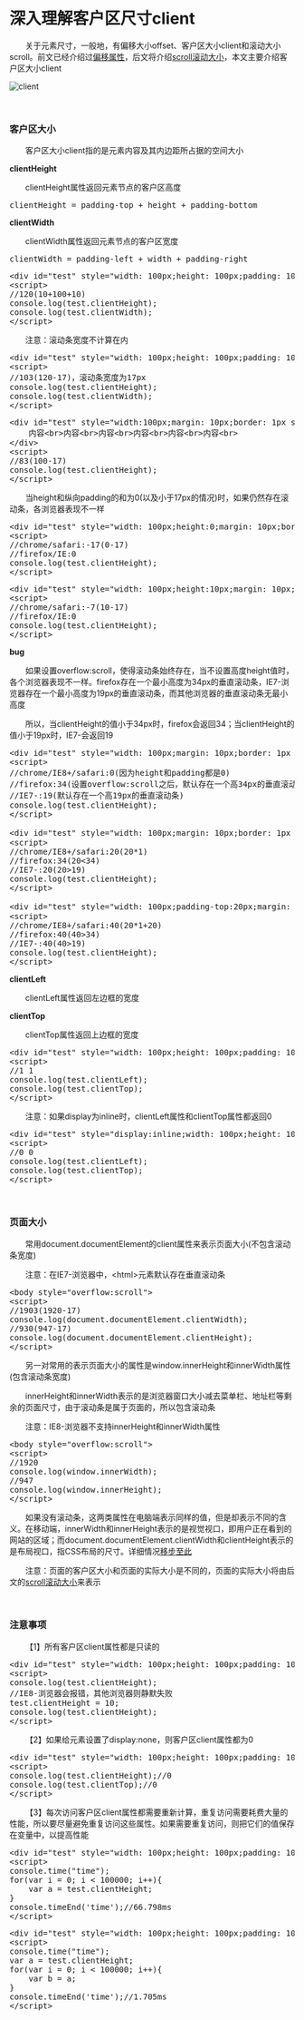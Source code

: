# 深入理解客户区尺寸client

&emsp;&emsp;关于元素尺寸，一般地，有偏移大小offset、客户区大小client和滚动大小scroll。前文已经介绍过[偏移属性](http://www.cnblogs.com/xiaohuochai/p/5828369.html)，后文将介绍[scroll滚动大小](http://www.cnblogs.com/xiaohuochai/p/5831640.html)，本文主要介绍客户区大小client

![client](https://pic.xiaohuochai.site/blog/JS_DOM_size_client.jpg)

&nbsp;

### 客户区大小

&emsp;&emsp;客户区大小client指的是元素内容及其内边距所占据的空间大小

**clientHeight**

&emsp;&emsp;clientHeight属性返回元素节点的客户区高度

<div>
<pre>clientHeight = padding-top + height + padding-bottom</pre>
</div>

**clientWidth**

&emsp;&emsp;clientWidth属性返回元素节点的客户区宽度

<div>
<pre>clientWidth = padding-left + width + padding-right</pre>
</div>
<div>
<pre>&lt;div id="test" style="width: 100px;height: 100px;padding: 10px;margin: 10px;border: 1px solid black;"&gt;&lt;/div&gt;
&lt;script&gt;
//120(10+100+10)
console.log(test.clientHeight);
console.log(test.clientWidth);
&lt;/script&gt;</pre>
</div>

&emsp;&emsp;注意：滚动条宽度不计算在内

<div>
<pre>&lt;div id="test" style="width: 100px;height: 100px;padding: 10px;margin: 10px;border: 1px solid black;overflow:scroll"&gt;&lt;/div&gt;
&lt;script&gt;
//103(120-17)，滚动条宽度为17px
console.log(test.clientHeight);
console.log(test.clientWidth);
&lt;/script&gt;</pre>
</div>
<div>
<pre>&lt;div id="test" style="width:100px;margin: 10px;border: 1px solid black;overflow:scroll;font-size:20px;line-height:1;height:100px"&gt;
    内容&lt;br&gt;内容&lt;br&gt;内容&lt;br&gt;内容&lt;br&gt;内容&lt;br&gt;内容&lt;br&gt;
&lt;/div&gt;
&lt;script&gt;
//83(100-17)
console.log(test.clientHeight);
&lt;/script&gt;</pre>
</div>

&emsp;&emsp;当height和纵向padding的和为0(以及小于17px的情况)时，如果仍然存在滚动条，各浏览器表现不一样

<div>
<pre>&lt;div id="test" style="width: 100px;height:0;margin: 10px;border: 1px solid black;overflow:scroll"&gt;&lt;/div&gt;
&lt;script&gt;
//chrome/safari:-17(0-17)
//firefox/IE:0
console.log(test.clientHeight);
&lt;/script&gt;</pre>
</div>
<div>
<pre>&lt;div id="test" style="width: 100px;height:10px;margin: 10px;border: 1px solid black;overflow:scroll"&gt;&lt;/div&gt;
&lt;script&gt;
//chrome/safari:-7(10-17)
//firefox/IE:0
console.log(test.clientHeight);
&lt;/script&gt;</pre>
</div>

**bug**

&emsp;&emsp;如果设置overflow:scroll，使得滚动条始终存在，当不设置高度height值时，各个浏览器表现不一样。firefox存在一个最小高度为34px的垂直滚动条，IE7-浏览器存在一个最小高度为19px的垂直滚动条，而其他浏览器的垂直滚动条无最小高度　

&emsp;&emsp;所以，当clientHeight的值小于34px时，firefox会返回34；当clientHeight的值小于19px时，IE7-会返回19

<div>
<pre>&lt;div id="test" style="width: 100px;margin: 10px;border: 1px solid black;overflow:scroll"&gt;&lt;/div&gt;
&lt;script&gt;
//chrome/IE8+/safari:0(因为height和padding都是0)
//firefox:34(设置overflow:scroll之后，默认存在一个高34px的垂直滚动条)
//IE7-:19(默认存在一个高19px的垂直滚动条)
console.log(test.clientHeight);
&lt;/script&gt;</pre>
</div>
<div>
<pre>&lt;div id="test" style="width: 100px;margin: 10px;border: 1px solid black;font-size:20px;line-height:1;overflow:scroll"&gt;内容&lt;/div&gt;
&lt;script&gt;
//chrome/IE8+/safari:20(20*1)
//firefox:34(20&lt;34)
//IE7-:20(20&gt;19)
console.log(test.clientHeight);
&lt;/script&gt;</pre>
</div>
<div>
<pre>&lt;div id="test" style="width: 100px;padding-top:20px;margin: 10px;border: 1px solid black;font-size:20px;line-height:1;overflow:scroll"&gt;内容&lt;/div&gt;
&lt;script&gt;
//chrome/IE8+/safari:40(20*1+20)
//firefox:40(40&gt;34)
//IE7-:40(40&gt;19)
console.log(test.clientHeight);
&lt;/script&gt;</pre>
</div>

**clientLeft**

&emsp;&emsp;clientLeft属性返回左边框的宽度

**clientTop**

&emsp;&emsp;clientTop属性返回上边框的宽度

<div>
<pre>&lt;div id="test" style="width: 100px;height: 100px;padding: 10px;margin: 10px;border: 1px solid black;"&gt;&lt;/div&gt;
&lt;script&gt;
//1 1
console.log(test.clientLeft);
console.log(test.clientTop);
&lt;/script&gt;</pre>
</div>

&emsp;&emsp;注意：如果display为inline时，clientLeft属性和clientTop属性都返回0

<div>
<pre>&lt;div id="test" style="display:inline;width: 100px;height: 100px;padding: 10px;margin: 10px;border: 1px solid black;"&gt;&lt;/div&gt;
&lt;script&gt;
//0 0
console.log(test.clientLeft);
console.log(test.clientTop);
&lt;/script&gt;</pre>
</div>

&nbsp;

### 页面大小

&emsp;&emsp;常用document.documentElement的client属性来表示页面大小(不包含滚动条宽度)

&emsp;&emsp;注意：在IE7-浏览器中，&lt;html&gt;元素默认存在垂直滚动条

<div>
<pre>&lt;body style="overflow:scroll"&gt;
&lt;script&gt;
//1903(1920-17)
console.log(document.documentElement.clientWidth);
//930(947-17)
console.log(document.documentElement.clientHeight);
&lt;/script&gt;</pre>
</div>

&emsp;&emsp;另一对常用的表示页面大小的属性是window.innerHeight和innerWidth属性(包含滚动条宽度)

&emsp;&emsp;innerHeight和innerWidth表示的是浏览器窗口大小减去菜单栏、地址栏等剩余的页面尺寸，由于滚动条是属于页面的，所以包含滚动条

&emsp;&emsp;注意：IE8-浏览器不支持innerHeight和innerWidth属性

<div>
<pre>&lt;body style="overflow:scroll"&gt;
&lt;script&gt;
//1920
console.log(window.innerWidth);
//947
console.log(window.innerHeight);
&lt;/script&gt;</pre>
</div>

&emsp;&emsp;如果没有滚动条，这两类属性在电脑端表示同样的值，但是却表示不同的含义。在移动端，innerWidth和innerHeight表示的是视觉视口，即用户正在看到的网站的区域；而document.documentElement.clientWidth和clientHeight表示的是布局视口，指CSS布局的尺寸。详细情况[移步至此](http://www.cnblogs.com/xiaohuochai/p/5496995.html)

&emsp;&emsp;注意：页面的客户区大小和页面的实际大小是不同的，页面的实际大小将由后文的[scroll滚动大小](http://www.cnblogs.com/xiaohuochai/p/5831640.html)来表示

&nbsp;

### 注意事项

&emsp;&emsp;【1】所有客户区client属性都是只读的

<div>
<pre>&lt;div id="test" style="width: 100px;height: 100px;padding: 10px;margin: 10px;border: 1px solid black;"&gt;&lt;/div&gt;
&lt;script&gt;
console.log(test.clientHeight);
//IE8-浏览器会报错，其他浏览器则静默失败
test.clientHeight = 10;
console.log(test.clientHeight);
&lt;/script&gt;</pre>
</div>

&emsp;&emsp;【2】如果给元素设置了display:none，则客户区client属性都为0

<div>
<pre>&lt;div id="test" style="width: 100px;height: 100px;padding: 10px;margin: 10px;border: 1px solid black;display:none;"&gt;&lt;/div&gt;
&lt;script&gt;
console.log(test.clientHeight);//0
console.log(test.clientTop);//0
&lt;/script&gt;</pre>
</div>

&emsp;&emsp;【3】每次访问客户区client属性都需要重新计算，重复访问需要耗费大量的性能，所以要尽量避免重复访问这些属性。如果需要重复访问，则把它们的值保存在变量中，以提高性能

<div>
<pre>&lt;div id="test" style="width: 100px;height: 100px;padding: 10px;margin: 10px;border: 1px solid black;"&gt;&lt;/div&gt;      
&lt;script&gt;
console.time("time");
for(var i = 0; i &lt; 100000; i++){
    var a = test.clientHeight;
}
console.timeEnd('time');//66.798ms
&lt;/script&gt;</pre>
</div>
<div>
<pre>&lt;div id="test" style="width: 100px;height: 100px;padding: 10px;margin: 10px;border: 1px solid black;"&gt;&lt;/div&gt;         
&lt;script&gt;
console.time("time");
var a = test.clientHeight;
for(var i = 0; i &lt; 100000; i++){
    var b = a;
}
console.timeEnd('time');//1.705ms
&lt;/script&gt;</pre>
</div>
